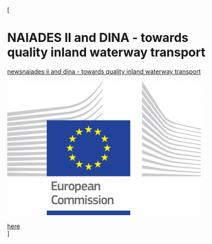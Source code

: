 [

# NAIADES II and DINA - towards quality inland waterway transport

<a href="/news" style="text-transform:lowercase;">News</a><a href="/news/naiades_ii_and_dina___towards_quality_inland_waterway_transport" style="text-transform:lowercase;">NAIADES II and DINA - towards quality inland waterway transport</a>  
  
![](/docs/Image/667/thumb_450x-_logo_ce_en_rvb_hr.jpg)  
  
  
  
<a href="https://ec.europa.eu/transport/modes/inland/news/2018-09-20-towards-quality-inland-waterway-transport_en" target="_blank">here</a>  
]
